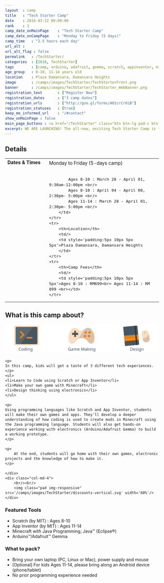 ```yaml
---
layout	: camp
title 	: "Tech Starter Camp"
date  	: 2016-03-22 09:00:00
rank    : 1
camp_date_onMainPage 	: "Tech Starter Camp"
camp_date_onCampPage 	: "Monday to Friday (5 days)"
camp_time	: "2.5 hours each day"
url_alt : 
url_alt_flag : false
permalink   : /TechStarter/
categories  : [2016, TechStarter]
tags    	: [camp, arduino, adafruit, gemma, scratch, appinventor, minecraft]
age_group 	: 8-10, 11-14 years old
location	: Plaza Damansara, Damansara Heights
image		: /camps/images/TechStarter/TechStarterFront.png
banner		: /camps/images/TechStarter/TechStarter_WebBanner.png
registration_text       : ["Register Now"]
registration_dates	    : ["3 camp dates"]
registration_urls	    : ["http://goo.gl/forms/A01crCr0iB"]
registration_statuses	: [true]
keep_me_informed_url	: "/#contact"
show_onMainPage : false
main_page_buttons : <a href="/TechStarter" class="btn btn-lg pad-c btn-primary-pale">5-day Camp</a>
excerpt: WE ARE LAUNCHING! The all-new, exciting Tech Starter Camp is taking off!
---
```


<div class="row">
    <div class="col-md-8">

<h2>Details</h2>
<table style="white-space: nowrap; font-size:110%">
    <col width="13%">
    <col width="3%">
    <col width="84%">
    <tr>
		<th valign='top'>Dates & Times</th>
        <td/>
		<td style='padding:5px 10px 0px 5px'>
            Monday to Friday (5-days camp) <br/><br/>
         
            Ages 8-10 : March 28 - April 01, 9:30am-12:00pm <br/>
            Ages 8-10 : April 04 - April 08, 2:30pm- 5:00pm <br/>
            Ages 11-14 : March 28 - April 01, 2:30pm- 5:00pm <br/>
        </td>
	</tr>
	<tr>
		<th>Location</th>
        <td/>
		<td style='padding:5px 10px 5px 5px'>Plaza Damansara, Damansara Heights
        </td>
	</tr>
    <tr>
		<th>Camp Fees</th>
        <td/>
		<td style='padding:5px 10px 5px 5px'>Ages 8-10 : RM699<br> Ages 11-14 : RM 899 <br></td>
	</tr>
</table>

<h2>What is this camp about?</h2>
    <img class="pad img-responsive" src='/camps/images/TechStarter/MainTracks.svg' />
    
    <p>
    In this camp, kids will get a taste of 3 different tech experiences. 
    </p>
    <ul>
    <li>Learn to Code using Scratch or App Inventor</li>
    <li>Make your own game with Minecraft</li>
    <li>Design thinking using electronics</li>
    </ul>
    
    <p>    
    Using programming languages like Scratch and App Inventor, students will make their own games and apps. They'll develop a deeper understanding of how coding is used to create mods in Minecraft using the Java programming language. Students will also get hands-on experience working with electronics (Arduino/Adafruit Gemma) to build a working prototype. 
    </p>
    
    <p>
        At the end, students will go home with their own games, electronic projects and the knowledge of how to make it.
    </p>
    
    </div>
    <div class="col-md-4">
        <br/><br/>
        <img class="pad img-responsive" src='/camps/images/TechStarter/discounts-vertical.svg' width='60%'/>
    </div>
</div>

<h3>Featured Tools</h3>
<ul>
<li> Scratch (by MIT) : Ages 8-10 </li>
<li> App Inventor (by MIT) : Ages 11-14 </li>
<li> Minecraft with Java Programming; Java™ (Eclipse®) </li>
<li> Arduino™/Adafruit™ Gemma </li>
</ul>

<h3>What to pack?</h3>
<ul>
<li> Bring your own laptop (PC, Linux or Mac), power supply and mouse </li>
<li> [Optional] For kids Ages 11-14, please bring along an Android device (phone/tablet) </li>
<li> No prior programming experience needed </li>
</ul>


